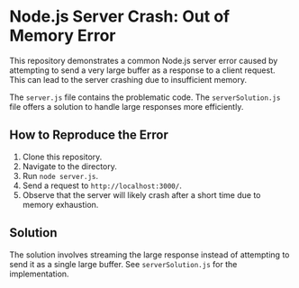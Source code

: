 # Node.js Server Crash: Out of Memory Error

This repository demonstrates a common Node.js server error caused by attempting to send a very large buffer as a response to a client request. This can lead to the server crashing due to insufficient memory.

The `server.js` file contains the problematic code. The `serverSolution.js` file offers a solution to handle large responses more efficiently.

## How to Reproduce the Error

1. Clone this repository.
2. Navigate to the directory.
3. Run `node server.js`.
4. Send a request to `http://localhost:3000/`.
5. Observe that the server will likely crash after a short time due to memory exhaustion.

## Solution

The solution involves streaming the large response instead of attempting to send it as a single large buffer.  See `serverSolution.js` for the implementation.